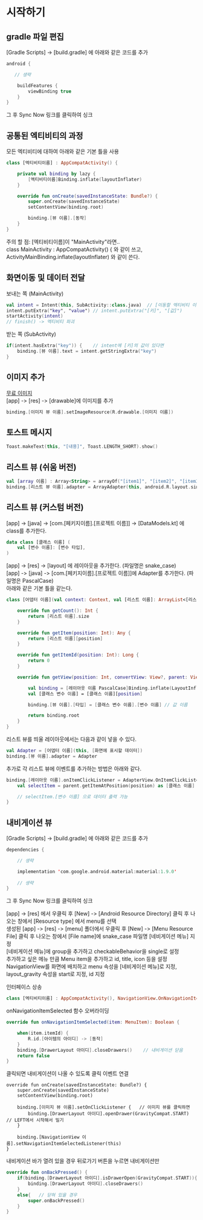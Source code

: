 # 시작하기  

## gradle 파일 편집  
[Gradle Scripts] -> [build.gradle] 에 아래와 같은 코드를 추가  
```kotlin
android {

   // 생략

    buildFeatures {
        viewBinding true
    }
}
```
그 후 Sync Now 링크를 클릭하여 싱크  

## 공통된 엑티비티의 과정  
모든 엑티비티에 대하여 아래와 같은 기본 틀을 사용  

```kotlin
class [엑티비티이름] : AppCompatActivity() {

    private val binding by lazy {
        [엑티비티이름]Binding.inflate(layoutInflater)
    }

    override fun onCreate(savedInstanceState: Bundle?) {
        super.onCreate(savedInstanceState)
        setContentView(binding.root)

        binding.[뷰 이름].[동작]
    }
}
```

주의 할 점: [엑티비티이름]이 "MainActivity"라면..  
class MainActivity : AppCompatActivity() { 와 같이 쓰고,  
ActivityMainBinding.inflate(layoutInflater) 와 같이 쓴다.  

## 화면이동 및 데이터 전달  
보내는 쪽  (MainActivity)  
```kotlin
val intent = Intent(this, SubActivity::class.java)  // [이동할 엑티비티 이름]::class.java
intent.putExtra("key", "value") // intent.putExtra("[키]", "[값]")
startActivity(intent)
// finish() -> 엑티비티 파괴
```

받는 쪽 (SubActivity)  
```kotlin
if(intent.hasExtra("key")) {    // intent에 [키]의 값이 있다면 
    binding.[뷰 이름].text = intent.getStringExtra("key")
}
```

## 이미지 추가  
[무료 이미지](https://www.flaticon.com/)  
[app] -> [res] -> [drawable]에 이미지를 추가  
```kotlin
binding.[이미지 뷰 이름].setImageResource(R.drawable.[이미지 이름])
```

## 토스트 메시지
```kotlin
Toast.makeText(this, "[내용]", Toast.LENGTH_SHORT).show()
```

## 리스트 뷰 (쉬움 버전)  
```kotlin
val [array 이름] : Array<String> = arrayOf("[item1]", "[item2]", "[item3]")
binding.[리스트 뷰 이름].adapter = ArrayAdapter(this, android.R.layout.simple_list_item_1, [array 이름])
```

## 리스트 뷰 (커스텀 버전)  
[app] -> [java] -> [com.[페키지이름].[프로젝트 이름]] -> [DataModels.kt] 에 class를 추가한다.  
```kotlin
data class [클래스 이름] (
    val [변수 이름]: [변수 타입],
)
```
[app] -> [res] -> [layout] 에 레이아웃을 추가한다. (파일명은 snake_case)  
[app] -> [java] -> [com.[페키지이름].[프로젝트 이름]]에 Adapter를 추가한다. (파일명은 PascalCase)  
아래와 같은 기본 틀을 같는다.  
```kotlin
class [어뎁터 이름](val context: Context, val [리스트 이름]: ArrayList<[리스트 클래스]>) : BaseAdapter() {

    override fun getCount(): Int {
        return [리스트 이름].size
    }

    override fun getItem(position: Int): Any {
        return [리스트 이름][position]
    }

    override fun getItemId(position: Int): Long {
        return 0
    }

    override fun getView(position: Int, convertView: View?, parent: ViewGroup?): View {

        val binding = [레이아웃 이름 PascalCase]Binding.inflate(LayoutInflater.from(context))
        val [클래스 변수 이름] = [클래스 이름][position]

        binding.[뷰 이름].[타입] = [클래스 변수 이름].[변수 이름] // 값 이름

        return binding.root
    }
}
```
리스트 뷰를 띄울 레이아웃에서는 다음과 같이 넣을 수 있다.  
```kotlin
val Adapter = [어뎁터 이름](this, [화면에 표시할 데이터])
binding.[뷰 이름].adapter = Adapter
```
추가로 각 리스트 뷰에 이벤트를 추가하는 방법은 아래와 같다.  
```kotlin
binding.[레이아웃 이름].onItemClickListener = AdapterView.OnItemClickListener { parent, view, position, id ->
    val selectItem = parent.getItemAtPosition(position) as [클래스 이름]

    // selectItem.[변수 이름] 으로 데이터 출력 가능
}
```

## 내비게이션 뷰  
[Gradle Scripts] -> [build.gradle] 에 아래와 같은 코드를 추가  
```kotlin
dependencies {

    // 생략

    implementation 'com.google.android.material:material:1.9.0'
    
    // 생략
}
```
그 후 Sync Now 링크를 클릭하여 싱크  

[app] -> [res] 에서 우클릭 후 [New] -> [Android Resource Directory] 클릭 후 나오는 창에서 [Resource type] 에서 menu를 선택  
생성된 [app] -> [res] -> [menu] 폴더에서 우클릭 후 [New] -> [Menu Resource File] 클릭 후 나오는 창에서 [File name]에 snake_case 파일명 [네비게이션 메뉴] 지정  
[네비게이션 메뉴]에 group을 추가하고 checkableBehavior을 single로 설정  
추가하고 싶은 메뉴 만큼 Menu item을 추가하고 id, title, icon 등을 설정  
NavigationView를 화면에 배치하고 menu 속성을 [네비게이션 메뉴]로 지정, layout_gravity 속성을 start로 지정, id 지정  

인터페이스 상송
```kotlin
class [엑티비티이름] : AppCompatActivity(), NavigationView.OnNavigationItemSelectedListener {
```

onNavigationItemSelected 함수 오버라이딩  
```kotlin
override fun onNavigationItemSelected(item: MenuItem): Boolean {

    when(item.itemId) {
        R.id.[아이템의 아이디] -> [동작]
    }
    binding.[DrawerLayout 아이디].closeDrawers()    // 내비게이션 닫음
    return false
}
```

클릭되면 내비게이션이 나올 수 있도록 클릭 이벤트 연결
```
override fun onCreate(savedInstanceState: Bundle?) {
    super.onCreate(savedInstanceState)
    setContentView(binding.root)

    binding.[이미지 뷰 이름].setOnClickListener {   // 이미지 뷰를 클릭하면
        binding.[DrawerLayout 아이디].openDrawer(GravityCompat.START)  // LEFT에서 시작해서 밀기
    }

    binding.[NavigationView 이름].setNavigationItemSelectedListener(this)
}
```

내비게이션 바가 열려 있을 경우 뒤로가기 버튼을 누르면 내비게이션만 
```kotlin
override fun onBackPressed() {
    if(binding.[DrawerLayout 아이디].isDrawerOpen(GravityCompat.START)){   // 내비게이션바가 열려 있을 경우
        binding.[DrawerLayout 아이디].closeDrawers()
    }
    else{   // 닫혀 있을 경우
        super.onBackPressed()
    }
}
```
